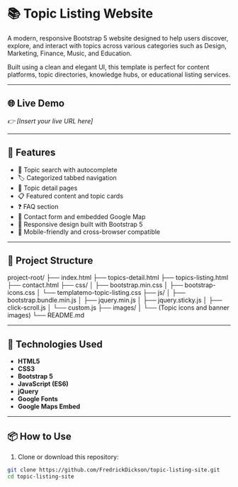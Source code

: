 # 📚 Topic Listing Website

A modern, responsive Bootstrap 5 website designed to help users discover, explore, and interact with topics across various categories such as Design, Marketing, Finance, Music, and Education.

Built using a clean and elegant UI, this template is perfect for content platforms, topic directories, knowledge hubs, or educational listing services.

---

## 🌐 Live Demo

_👉 [Insert your live URL here]_

---

## 🚀 Features

- 🔎 Topic search with autocomplete
- 🏷️ Categorized tabbed navigation
- 📖 Topic detail pages
- 📋 Featured content and topic cards
- ❓ FAQ section
- 📍 Contact form and embedded Google Map
- 🌙 Responsive design built with Bootstrap 5
- 📱 Mobile-friendly and cross-browser compatible

---

## 📁 Project Structure

project-root/
├── index.html
├── topics-detail.html
├── topics-listing.html
├── contact.html
├── css/
│ ├── bootstrap.min.css
│ ├── bootstrap-icons.css
│ └── templatemo-topic-listing.css
├── js/
│ ├── bootstrap.bundle.min.js
│ ├── jquery.min.js
│ ├── jquery.sticky.js
│ ├── click-scroll.js
│ └── custom.js
├── images/
│ └── (Topic icons and banner images)
└── README.md


---

## 🎨 Technologies Used

- **HTML5**
- **CSS3**
- **Bootstrap 5**
- **JavaScript (ES6)**
- **jQuery**
- **Google Fonts**
- **Google Maps Embed**

---

## 📦 How to Use

1. Clone or download this repository:

```bash
git clone https://github.com/FredrickDickson/topic-listing-site.git
cd topic-listing-site